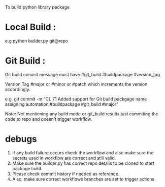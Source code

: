 To build python library package 

# Local Build :

e.g python builder.py git@repo


# Git Build : 

Git build commit message must have #git_build #buildpackage #version_tag

Version Tag #major or #minor or #patch which increments the version accordingly.

e.g. git commit -m "CL 71 Added support for Git build packgage name assigning automation #buildpackage #git_build #major"

Note: Not mentioning any build mode or git_build results just commiting the code to repo and doesn't trigger workflow.


# debugs

1. if any build failure occurs check the workflow and also make sure the secrets used in workflow are correct and still valid.
2. Make sure the builder.py has correct repo details to be cloned to start package build.
3. Please check commit history if needed as reference.
4. Also, make sure correct workflows branches are set to trigger actions.
